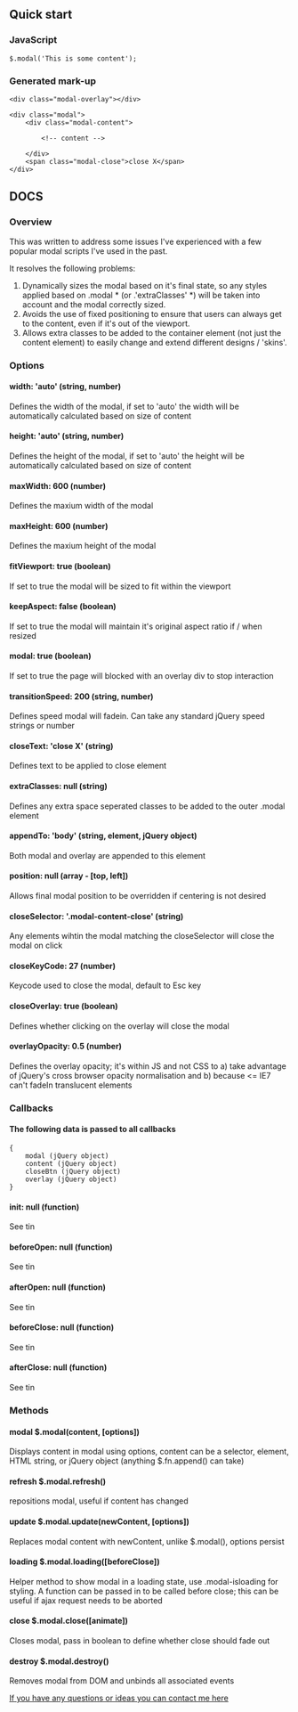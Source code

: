 ## Quick start
	
### JavaScript

    $.modal('This is some content');
	
### Generated mark-up

    <div class="modal-overlay"></div>
   
    <div class="modal">
        <div class="modal-content">
            
            <!-- content -->
            
        </div>
        <span class="modal-close">close X</span>
    </div>

## DOCS

### Overview
This was written to address some issues I've experienced with a few popular modal scripts I've used in the past.

It resolves the following problems:

1. Dynamically sizes the modal based on it's final state, so any styles applied based on .modal * (or .'extraClasses' *) will be taken into account and the modal correctly sized.
2. Avoids the use of fixed positioning to ensure that users can always get to the content, even if it's out of the viewport.
3. Allows extra classes to be added to the container element (not just the content element) to easily change and extend different designs / 'skins'.

### Options

#### width: 'auto' (string, number)
Defines the width of the modal, if set to 'auto' the width will be automatically calculated based on size of content

#### height: 'auto' (string, number)
Defines the height of the modal, if set to 'auto' the height will be automatically calculated based on size of content

#### maxWidth: 600 (number)
Defines the maxium width of the modal

#### maxHeight: 600 (number)
Defines the maxium height of the modal

#### fitViewport: true (boolean)
If set to true the modal will be sized to fit within the viewport

#### keepAspect: false (boolean)
If set to true the modal will maintain it's original aspect ratio if / when resized
 
#### modal: true (boolean)
If set to true the page will blocked with an overlay div to stop interaction

#### transitionSpeed: 200 (string, number)
Defines speed modal will fadein. Can take any standard jQuery speed strings or number

#### closeText: 'close X' (string)
Defines text to be applied to close element

#### extraClasses: null (string)
Defines any extra space seperated classes to be added to the outer .modal element

#### appendTo: 'body' (string, element, jQuery object)
Both modal and overlay are appended to this element

#### position: null (array - [top, left])
Allows final modal position to be overridden if centering is not desired

#### closeSelector: '.modal-content-close' (string)
Any elements wihtin the modal matching the closeSelector will close the modal on click

#### closeKeyCode: 27 (number)
Keycode used to close the modal, default to Esc key

#### closeOverlay: true (boolean)
Defines whether clicking on the overlay will close the modal

#### overlayOpacity: 0.5 (number)
Defines the overlay opacity; it's within JS and not CSS to a) take advantage of jQuery's cross browser opacity normalisation and b) because <= IE7 can't fadeIn translucent elements

### Callbacks

#### The following data is passed to all callbacks
    
    {
        modal (jQuery object)
        content (jQuery object)
        closeBtn (jQuery object)
        overlay (jQuery object)
    }

#### init: null (function)
See tin

#### beforeOpen: null (function)
See tin

#### afterOpen: null (function)
See tin

#### beforeClose: null (function)
See tin

#### afterClose: null (function)
See tin

### Methods
#### modal $.modal(content, [options])
Displays content in modal using options, content can be a selector, element, HTML string, or jQuery object (anything $.fn.append() can take)

#### refresh $.modal.refresh()
repositions modal, useful if content has changed

#### update $.modal.update(newContent, [options])
Replaces modal content with newContent, unlike $.modal(), options persist

#### loading $.modal.loading([beforeClose])
Helper method to show modal in a loading state, use .modal-isloading for styling.
A function can be passed in to be called before close; this can be useful if ajax request needs to be aborted

#### close $.modal.close([animate])
Closes modal, pass in boolean to define whether close should fade out

#### destroy $.modal.destroy()
Removes modal from DOM and unbinds all associated events

[If you have any questions or ideas you can contact me here](http://richardscarrott.co.uk/contact "Richard Scarrott")